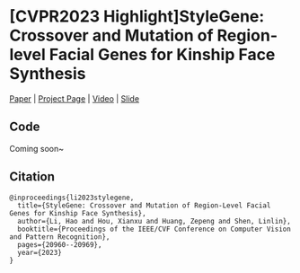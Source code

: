 # [CVPR2023 Highlight]StyleGene: Crossover and Mutation of Region-level Facial Genes for Kinship Face Synthesis
[Paper](https://openaccess.thecvf.com/content/CVPR2023/html/Li_StyleGene_Crossover_and_Mutation_of_Region-Level_Facial_Genes_for_Kinship_CVPR_2023_paper.html) | [Project Page]() | [Video]() | [Slide]()

## Code
Coming soon~

## Citation
```
@inproceedings{li2023stylegene,
  title={StyleGene: Crossover and Mutation of Region-Level Facial Genes for Kinship Face Synthesis},
  author={Li, Hao and Hou, Xianxu and Huang, Zepeng and Shen, Linlin},
  booktitle={Proceedings of the IEEE/CVF Conference on Computer Vision and Pattern Recognition},
  pages={20960--20969},
  year={2023}
}
```
